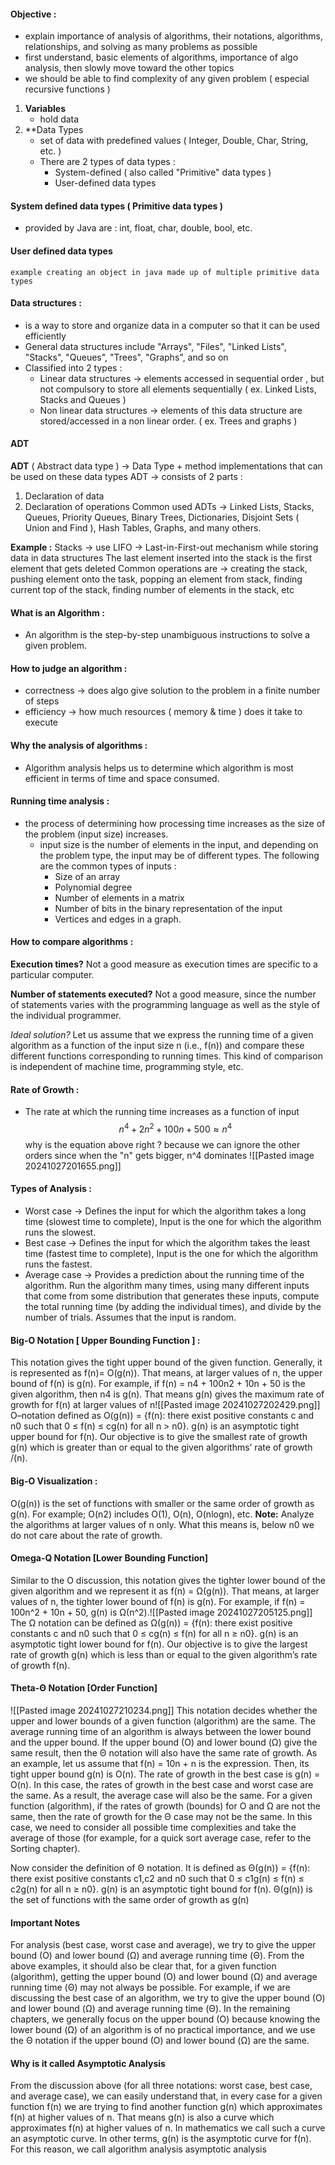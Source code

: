 #### Objective : 
* explain importance of analysis of algorithms, their notations, algorithms, relationships, and solving as many problems as possible
* first understand, basic elements of algorithms, importance of algo analysis, then slowly move toward the other topics
* we should be able to find complexity of any given problem ( especial recursive functions )

1. **Variables**
	* hold data
2. **Data Types
	* set of data with predefined values ( Integer, Double, Char, String, etc. )
	* There are 2 types of data types :
		* System-defined ( also called "Primitive" data types )
		* User-defined data types
#### System defined data types ( Primitive data types )
* provided by Java are : int, float, char, double, bool, etc.
#### User defined data types
	example creating an object in java made up of multiple primitive data types

#### Data structures : 
* is a way to store and organize data in a computer so that it can be used efficiently 
* General data structures include "Arrays", "Files", "Linked Lists", "Stacks", "Queues", "Trees", "Graphs", and so on
* Classified into 2 types :
	* Linear data structures -> elements accessed in sequential order , but not compulsory to store all elements sequentially ( ex. Linked Lists, Stacks and Queues )
	* Non linear data structures -> elements of this data structure are stored/accessed in a non linear order. ( ex. Trees and graphs )

#### ADT
**ADT** ( Abstract data type ) -> Data Type + method implementations that can be used on these data types 
ADT -> consists of 2 parts :
1. Declaration of data
2. Declaration of operations
Common used ADTs -> Linked Lists, Stacks, Queues, Priority Queues, Binary Trees, Dictionaries, Disjoint Sets ( Union and Find ), Hash Tables, Graphs, and many others.

**Example :**
Stacks -> use LIFO -> Last-in-First-out mechanism while storing data in data structures
The last element inserted into the stack is the first element that gets deleted
Common operations are -> creating the stack, pushing element onto the task, popping an element from stack, finding current top of the stack, finding number of elements in the stack, etc

#### What is an Algorithm :
* An algorithm is the step-by-step unambiguous instructions to solve a given problem.
#### How to judge an algorithm :
* correctness -> does algo give solution to the problem in a finite number of steps
* efficiency -> how much resources ( memory & time ) does it take to execute

#### Why the analysis of algorithms :
* Algorithm analysis helps us to determine which algorithm is
most efficient in terms of time and space consumed.

#### Running time analysis : 
* the process of determining how processing time increases as the size of the problem (input size) increases.
	* input size is the number of elements in the input, and depending on the problem type, the input may be of different types. The following are the common types of inputs :
		* Size of an array
		* Polynomial degree
		* Number of elements in a matrix
		* Number of bits in the binary representation of the input
		* Vertices and edges in a graph.

#### How to compare algorithms :

**Execution times?** Not a good measure as execution times are specific to a particular computer.

**Number of statements executed?** Not a good measure, since the number of statements varies with the programming language as well as the style of the individual programmer.

*Ideal solution?* Let us assume that we express the running time of a given algorithm as a function of the input size n (i.e., f(n)) and compare these different functions corresponding to running times. This kind of comparison is independent of machine time, programming style, etc.

#### Rate of Growth :
* The rate at which the running time increases as a function of input
$$
n^4 + 2n^2 + 100n + 500 ≈ n^4
$$
			why is the equation above right ? because we can ignore the other orders since when the "n" gets bigger, n^4 dominates
![[Pasted image 20241027201655.png]]

#### Types of Analysis :
* Worst case -> Defines the input for which the algorithm takes a long time (slowest time to complete), Input is the one for which the algorithm runs the slowest.
* Best case -> Defines the input for which the algorithm takes the least time (fastest time to complete), Input is the one for which the algorithm runs the fastest.
* Average case -> Provides a prediction about the running time of the algorithm. Run the algorithm many times, using many different inputs that come from some distribution that generates these inputs, compute the total running time (by adding the individual times), and divide by the number of trials. Assumes that the input is random.

#### Big-O Notation [ Upper Bounding Function ] :

This notation gives the tight upper bound of the given function. Generally, it is represented as f(n)= O(g(n)). That means, at larger values of n, the upper bound of f(n) is g(n). For example, if f(n) = n4 + 100n2 + 10n + 50 is the given algorithm, then n4 is g(n). That means g(n) gives the maximum rate of growth for f(n) at larger values of n![[Pasted image 20241027202429.png]]
O–notation defined as O(g(n)) = {f(n): there exist positive constants c and n0 such that 0 ≤ f(n) ≤ cg(n) for all n > n0}. g(n) is an asymptotic tight upper bound for f(n). Our objective is to give the smallest rate of growth g(n) which is greater than or equal to the given algorithms’ rate of growth /(n).

#### Big-O Visualization :

O(g(n)) is the set of functions with smaller or the same order of growth as g(n). For example; O(n2) includes O(1), O(n), O(nlogn), etc.
**Note:** Analyze the algorithms at larger values of n only. What this means is, below n0 we do not care about the rate of growth.

#### Omega-Q Notation [Lower Bounding Function]

Similar to the O discussion, this notation gives the tighter lower bound of the given algorithm and we represent it as f(n) = Ω(g(n)). That means, at larger values of n, the tighter lower bound of f(n) is g(n). For example, if f(n) = 100n^2 + 10n + 50, g(n) is Ω(n^2).![[Pasted image 20241027205125.png]]
The Ω notation can be defined as Ω(g(n)) = {f(n): there exist positive constants c and n0 such that 0 ≤ cg(n) ≤ f(n) for all n ≥ n0}. g(n) is an asymptotic tight lower bound for f(n). Our objective is to give the largest rate of growth g(n) which is less than or equal to the given algorithm’s rate of growth f(n).

#### Theta-Θ Notation [Order Function]
![[Pasted image 20241027210234.png]]
This notation decides whether the upper and lower bounds of a given function (algorithm) are the same. The average running time of an algorithm is always between the lower bound and the upper bound. If the upper bound (O) and lower bound (Ω) give the same result, then the Θ notation will also have the same rate of growth.
As an example, let us assume that f(n) = 10n + n is the expression. Then, its tight upper bound g(n) is O(n). The rate of growth in the best case is g(n) = O(n).
In this case, the rates of growth in the best case and worst case are the same. As a result, the average case will also be the same. For a given function (algorithm), if the rates of growth (bounds) for O and Ω are not the same, then the rate of growth for the Θ case may not be the same. In this case, we need to consider all possible time complexities and take the average of those (for example, for a quick sort average case, refer to the Sorting chapter).

Now consider the definition of Θ notation. It is defined as Θ(g(n)) = {f(n): there exist positive constants c1,c2 and n0 such that 0 ≤ c1g(n) ≤ f(n) ≤ c2g(n) for all n ≥ n0}. g(n) is an asymptotic tight bound for f(n). Θ(g(n)) is the set of functions with the same order of growth as g(n)

#### Important Notes

For analysis (best case, worst case and average), we try to give the upper bound (O) and lower bound (Ω) and average running time (Θ). From the above examples, it should also be clear that, for a given function (algorithm), getting the upper bound (O) and lower bound (Ω) and average running time (Θ) may not always be possible. For example, if we are discussing the best case of an algorithm, we try to give the upper bound (O) and lower bound (Ω) and average running time (Θ).
In the remaining chapters, we generally focus on the upper bound (O) because knowing the lower bound (Ω) of an algorithm is of no practical importance, and we use the Θ notation if the upper bound (O) and lower bound (Ω) are the same.

#### Why is it called Asymptotic Analysis

From the discussion above (for all three notations: worst case, best case, and average case), we can easily understand that, in every case for a given function f(n) we are trying to find another function g(n) which approximates f(n) at higher values of n. That means g(n) is also a curve which approximates f(n) at higher values of n.
In mathematics we call such a curve an asymptotic curve. In other terms, g(n) is the asymptotic curve for f(n). For this reason, we call algorithm analysis asymptotic analysis